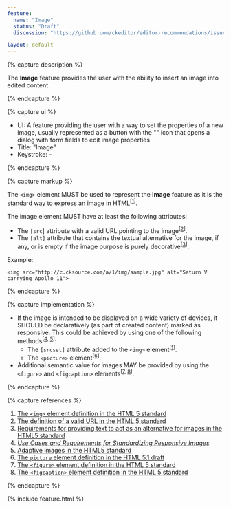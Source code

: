 ```yaml
---
feature:
  name: "Image"
  status: "Draft"
  discussion: "https://github.com/ckeditor/editor-recommendations/issues/14"

layout: default
---
```


{% capture description %}

The **Image** feature provides the user with the ability to insert an image into edited content.

{% endcapture %}

{% capture ui %}

 * UI: A feature providing the user with a way to set the properties of a new image, usually represented as a button with the "<i class="fa fa-image" aria-label="Image" title="Image"></i>" icon that opens a dialog with form fields to edit image properties
 * Title: "Image"
 * Keystroke: –

{% endcapture %}

{% capture markup %}

The `<img>` element MUST be used to represent the **Image** feature as it is the standard way to express an image in HTML<sup>[[1](#ref1)]</sup>.

The image element MUST have at least the following attributes:

* The `[src`] attribute with a valid URL pointing to the image<sup>[[2](#ref2)]</sup>.
* The `[alt]` attribute that contains the textual alternative for the image, if any, or is empty if the image purpose is purely decorative<sup>[[3](#ref3)]</sup>.

Example:

```
<img src="http://c.cksource.com/a/1/img/sample.jpg" alt="Saturn V carrying Apollo 11">
```

{% endcapture %}

{% capture implementation %}

* If the image is intended to be displayed on a wide variety of devices, it SHOULD be declaratively (as part of created content) marked as responsive. This could be achieved by using one of the following methods<sup>[[4](#ref4), [5](#ref5)]</sup>:
	* The `[srcset]` attribute added to the `<img>` element<sup>[[1](#ref1)]</sup>.
	* The `<picture>` element<sup>[[6](#ref6)]</sup>.
* Additional semantic value for images MAY be provided by using the `<figure>` and `<figcaption>` elements<sup>[[7](#ref7), [8](#ref8)]</sup>.

{% endcapture %}

{% capture references %}

1. <a id="ref1"></a>[The `<img>` element definition in the HTML 5 standard](http://www.w3.org/TR/html5/embedded-content-0.html#the-img-element)
2. <a id="ref2"></a>[The definition of a valid URL in the HTML 5 standard](http://www.w3.org/TR/html5/infrastructure.html#urls)
3. <a id="ref3"></a>[Requirements for providing text to act as an alternative for images in the HTML5 standard](http://www.w3.org/TR/html5/embedded-content-0.html#alt)
4. <a id="ref4"></a>[<i>Use Cases and Requirements for Standardizing Responsive Images</i>](http://usecases.responsiveimages.org/)
5. <a id="ref5"></a>[Adaptive images in the HTML5 standard](http://www.w3.org/TR/html51/semantics.html#adaptive-images)
6. <a id="ref6"></a>[The `picture` element definition in the HTML 5.1 draft](http://www.w3.org/TR/html51/semantics.html#the-picture-element)
7. <a id="ref7"></a>[The `<figure>` element definition in the HTML 5 standard](http://www.w3.org/TR/html5/grouping-content.html#the-figure-element)
8. <a id="ref8"></a>[The `<figcaption>` element definition in the HTML 5 standard](http://www.w3.org/TR/html5/grouping-content.html#the-figcaption-element)

{% endcapture %}

{% include feature.html %}
